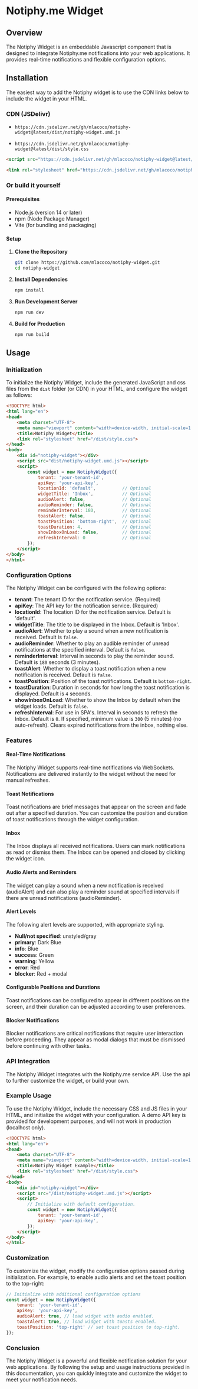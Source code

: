 # Notiphy.me Widget 

## Overview
The Notiphy Widget is an embeddable Javascript component that is designed to integrate Notiphy.me notifications into your web applications. It provides real-time notifications and flexible configuration options.

## Installation
The easiest way to add the Notiphy widget is to use the CDN links below to include the widget in your HTML.

### CDN (JSDelivr)
 
- `https://cdn.jsdelivr.net/gh/mlacoco/notiphy-widget@latest/dist/notiphy-widget.umd.js`


- `https://cdn.jsdelivr.net/gh/mlacoco/notiphy-widget@latest/dist/style.css`

```html
<script src="https://cdn.jsdelivr.net/gh/mlacoco/notiphy-widget@latest/dist/notiphy-widget.umd.js"></script>

<link rel="stylesheet" href="https://cdn.jsdelivr.net/gh/mlacoco/notiphy-widget@latest/dist/style.css">
```

### Or build it yourself
#### Prerequisites
- Node.js (version 14 or later)
- npm (Node Package Manager)
- Vite (for bundling and packaging)

#### Setup

1. **Clone the Repository**
    ```bash
    git clone https://github.com/mlacoco/notiphy-widget.git
    cd notiphy-widget
    ```

2. **Install Dependencies**
    ```bash
    npm install
    ```

3. **Run Development Server**
    ```bash
    npm run dev
    ```

4. **Build for Production**
    ```bash
    npm run build
    ```

## Usage

### Initialization
To initialize the Notiphy Widget, include the generated JavaScript and css files from the `dist` folder (or CDN) in your HTML, and configure the widget as follows:

```html
<!DOCTYPE html>
<html lang="en">
<head>
    <meta charset="UTF-8">
    <meta name="viewport" content="width=device-width, initial-scale=1.0">
    <title>Notiphy Widget</title>
    <link rel="stylesheet" href="/dist/style.css">
</head>
<body>
    <div id="notiphy-widget"></div>
    <script src="dist/notiphy-widget.umd.js"></script>
    <script>
        const widget = new NotiphyWidget({
            tenant: 'your-tenant-id',
            apiKey: 'your-api-key',
            locationId: 'default',          // Optional
            widgetTitle: 'Inbox',           // Optional
            audioAlert: false,              // Optional
            audioReminder: false,           // Optional
            reminderInterval: 180,          // Optional
            toastAlert: false,              // Optional
            toastPosition: 'bottom-right',  // Optional
            toastDuration: 4,               // Optional
            showInboxOnLoad: false,         // Optional
            refreshInterval: 0              // Optional
        });
    </script>
</body>
</html>
```

### Configuration Options
The Notiphy Widget can be configured with the following options:

- **tenant**: The tenant ID for the notification service. (Required)
- **apiKey**: The API key for the notification service. (Required)
- **locationId**: The location ID for the notification service. Default is 'default'.
- **widgetTitle**: The title to be displayed in the Inbox. Default is 'Inbox'.
- **audioAlert**: Whether to play a sound when a new notification is received. Default is `false`.
- **audioReminder**: Whether to play an audible reminder of unread notifications at the specified interval. Default is `false`.
- **reminderInterval**: Interval in seconds to play the reminder sound. Default is `180` seconds (3 minutes).
- **toastAlert**: Whether to display a toast notification when a new notification is received. Default is `false`.
- **toastPosition**: Position of the toast notifications. Default is `bottom-right`.
- **toastDuration**: Duration in seconds for how long the toast notification is displayed. Default is `4` seconds.
- **showInboxOnLoad**: Whether to show the Inbox by default when the widget loads. Default is `false`.
- **refreshInterval**: For use in SPA's. Interval in seconds to refresh the Inbox. Default is `0`. If specified, minimum value is `300` (5 minutes) (no auto-refresh). Clears expired notifications from the inbox, nothing else.

### Features

#### Real-Time Notifications
The Notiphy Widget supports real-time notifications via WebSockets. Notifications are delivered instantly to the widget without the need for manual refreshes.

#### Toast Notifications
Toast notifications are brief messages that appear on the screen and fade out after a specified duration. You can customize the position and duration of toast notifications through the widget configuration.

#### Inbox
The Inbox displays all received notifications. Users can mark notifications as read or dismiss them. The Inbox can be opened and closed by clicking the widget icon.

#### Audio Alerts and Reminders
The widget can play a sound when a new notification is received (audioAlert) and can also play a reminder sound at specified intervals if there are unread notifications (audioReminder).

#### Alert Levels
The following alert levels are supported, with appropriate styling.
- **Null/not specified**: unstyled/gray
- **primary**: Dark Blue
- **info**: Blue
- **success**: Green
- **warning**: Yellow
- **error**: Red
- **blocker**: Red + modal

#### Configurable Positions and Durations
Toast notifications can be configured to appear in different positions on the screen, and their duration can be adjusted according to user preferences.

#### Blocker Notifications
Blocker notifications are critical notifications that require user interaction before proceeding. They appear as modal dialogs that must be dismissed before continuing with other tasks.

### API Integration
The Notiphy Widget integrates with the Notiphy.me service API. Use the api to further customize the widget, or build your own. 

### Example Usage

To use the Notiphy Widget, include the necessary CSS and JS files in your HTML, and initialize the widget with your configuration. A demo API key is provided for development purposes, and will not work in production (localhost only).

```html
<!DOCTYPE html>
<html lang="en">
<head>
    <meta charset="UTF-8">
    <meta name="viewport" content="width=device-width, initial-scale=1.0">
    <title>Notiphy Widget Example</title>
    <link rel="stylesheet" href="/dist/style.css">
</head>
<body>
    <div id="notiphy-widget"></div>
    <script src="/dist/notiphy-widget.umd.js"></script>
    <script>
        // Initialize with default configuration.
        const widget = new NotiphyWidget({
            tenant: 'your-tenant-id',
            apiKey: 'your-api-key',
        });
    </script>
</body>
</html>
```
### Customization

To customize the widget, modify the configuration options passed during initialization. For example, to enable audio alerts and set the toast position to the top-right:

```javascript
// Initialize with additional configuration options
const widget = new NotiphyWidget({
    tenant: 'your-tenant-id',
    apiKey: 'your-api-key',
    audioAlert: true, // load widget with audio enabled.
    toastAlert: true, // load widget with toasts enabled.
    toastPosition: 'top-right' // set toast position to top-right.
});
```
### Conclusion

The Notiphy Widget is a powerful and flexible notification solution for your web applications. By following the setup and usage instructions provided in this documentation, you can quickly integrate and customize the widget to meet your notification needs.
